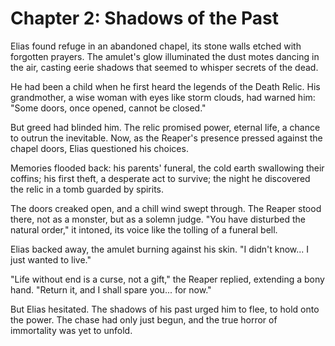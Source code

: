 # Chapter 2: Shadows of the Past

Elias found refuge in an abandoned chapel, its stone walls etched with forgotten prayers. The amulet's glow illuminated the dust motes dancing in the air, casting eerie shadows that seemed to whisper secrets of the dead.

He had been a child when he first heard the legends of the Death Relic. His grandmother, a wise woman with eyes like storm clouds, had warned him: "Some doors, once opened, cannot be closed."

But greed had blinded him. The relic promised power, eternal life, a chance to outrun the inevitable. Now, as the Reaper's presence pressed against the chapel doors, Elias questioned his choices.

Memories flooded back: his parents' funeral, the cold earth swallowing their coffins; his first theft, a desperate act to survive; the night he discovered the relic in a tomb guarded by spirits.

The doors creaked open, and a chill wind swept through. The Reaper stood there, not as a monster, but as a solemn judge. "You have disturbed the natural order," it intoned, its voice like the tolling of a funeral bell.

Elias backed away, the amulet burning against his skin. "I didn't know... I just wanted to live."

"Life without end is a curse, not a gift," the Reaper replied, extending a bony hand. "Return it, and I shall spare you... for now."

But Elias hesitated. The shadows of his past urged him to flee, to hold onto the power. The chase had only just begun, and the true horror of immortality was yet to unfold.

